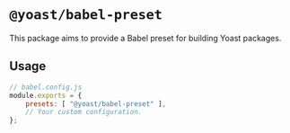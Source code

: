 # `@yoast/babel-preset`

This package aims to provide a Babel preset for building Yoast packages.

## Usage

```js
// babel.config.js
module.exports = {
    presets: [ "@yoast/babel-preset" ],
    // Your custom configuration.
};
```